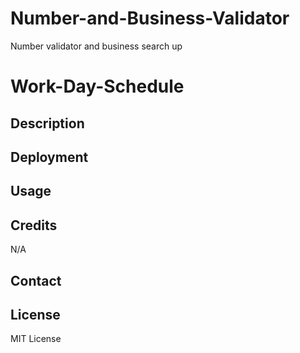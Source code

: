 # Number-and-Business-Validator
Number validator and business search up 
# Work-Day-Schedule

## Description


## Deployment 


## Usage



## Credits

N/A

## Contact


## License

MIT License

